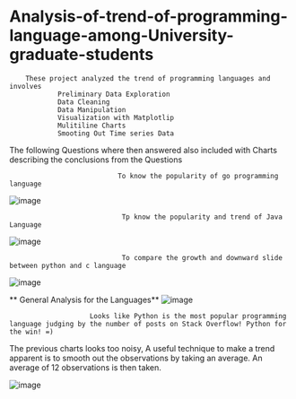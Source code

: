 # Analysis-of-trend-of-programming-language-among-University-graduate-students

        These project analyzed the trend of programming languages and involves 
                Preliminary Data Exploration 
                Data Cleaning
                Data Manipulation
                Visualization with Matplotlip
                Mulitiline Charts
                Smooting Out Time series Data
        
     
        
  The following Questions where then answered also included with Charts describing the conclusions from the Questions
                               
                               
                               To know the popularity of go programming language
                               
![image](https://user-images.githubusercontent.com/64482231/185468041-10db582e-9b3a-4067-8020-cd7b3cbebffd.png)



                                Tp know the popularity and trend of Java Language

![image](https://user-images.githubusercontent.com/64482231/185468965-8cf739a8-9001-4d72-93c7-c5cac3a95e84.png)


                                To compare the growth and downward slide between python and c language
  
![image](https://user-images.githubusercontent.com/64482231/185473836-a97f4375-7ceb-425c-b591-214914663e86.png)


** General Analysis for the Languages**
![image](https://user-images.githubusercontent.com/64482231/185476412-dc703d21-1d98-45e8-8d41-c84100846f32.png)


                        Looks like Python is the most popular programming language judging by the number of posts on Stack Overflow! Python for the win! =) 


The previous charts looks too noisy, A useful technique to make a trend apparent is to smooth out the observations by taking an average. An average of 12 observations is then taken. 

![image](https://user-images.githubusercontent.com/64482231/185480284-d43f3ba0-70a5-4c72-b862-9df0e71b0046.png)

